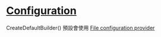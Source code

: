 # [Configuration](https://docs.microsoft.com/zh-tw/aspnet/core/fundamentals/logging/#configuration)

CreateDefaultBuilder() 預設會使用 [File configuration provider](https://docs.microsoft.com/zh-tw/aspnet/core/fundamentals/configuration/)
